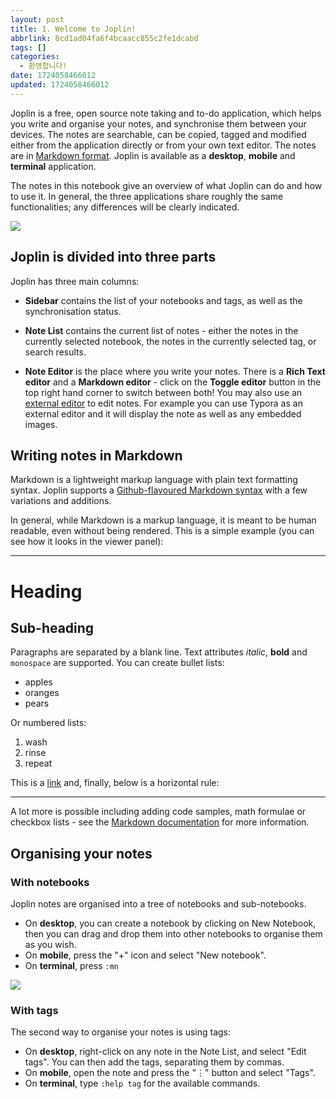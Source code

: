 ```yaml
---
layout: post
title: 1. Welcome to Joplin!
abbrlink: 8cd1ad04fa6f4bcaacc855c2fe1dcabd
tags: []
categories:
  - 환영합니다!
date: 1724058466012
updated: 1724058466012
---
```


Joplin is a free, open source note taking and to-do application, which helps you write and organise your notes, and synchronise them between your devices. The notes are searchable, can be copied, tagged and modified either from the application directly or from your own text editor. The notes are in [Markdown format](https://joplinapp.org/help/apps/markdown). Joplin is available as a **desktop**, **mobile** and **terminal** application.

The notes in this notebook give an overview of what Joplin can do and how to use it. In general, the three applications share roughly the same functionalities; any differences will be clearly indicated.

![](/resources/bcbe3789848b4eb4aaf286e9b9b4a03e.png)

## Joplin is divided into three parts

Joplin has three main columns:

- **Sidebar** contains the list of your notebooks and tags, as well as the synchronisation status.

- **Note List** contains the current list of notes - either the notes in the currently selected notebook, the notes in the currently selected tag, or search results.

- **Note Editor** is the place where you write your notes. There is a **Rich Text editor** and a **Markdown editor** - click on the **Toggle editor** button in the top right hand corner to switch between both! You may also use an [external editor](https://joplinapp.org/help/apps/external_text_editor) to edit notes. For example you can use Typora as an external editor and it will display the note as well as any embedded images.

## Writing notes in Markdown

Markdown is a lightweight markup language with plain text formatting syntax. Joplin supports a [Github-flavoured Markdown syntax](https://joplinapp.org/help/apps/markdown) with a few variations and additions.

In general, while Markdown is a markup language, it is meant to be human readable, even without being rendered. This is a simple example (you can see how it looks in the viewer panel):

***

# Heading

## Sub-heading

Paragraphs are separated by a blank line. Text attributes *italic*, **bold** and `monospace` are supported. You can create bullet lists:

- apples
- oranges
- pears

Or numbered lists:

1. wash
2. rinse
3. repeat

This is a [link](https://joplinapp.org) and, finally, below is a horizontal rule:

***

A lot more is possible including adding code samples, math formulae or checkbox lists - see the [Markdown documentation](https://joplinapp.org/help/apps/markdown) for more information.

## Organising your notes

### With notebooks

Joplin notes are organised into a tree of notebooks and sub-notebooks.

- On **desktop**, you can create a notebook by clicking on New Notebook, then you can drag and drop them into other notebooks to organise them as you wish.
- On **mobile**, press the "+" icon and select "New notebook".
- On **terminal**, press `:mn`

![](/resources/9d33376a7dc84cca8a2e0a44f48296e0.png)

### With tags

The second way to organise your notes is using tags:

- On **desktop**, right-click on any note in the Note List, and select "Edit tags". You can then add the tags, separating them by commas.
- On **mobile**, open the note and press the "⋮" button and select "Tags".
- On **terminal**, type `:help tag` for the available commands.
